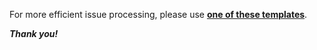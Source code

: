 For more efficient issue processing, please use [**one of these templates**](https://github.com/reactory/class-name/issues/new/choose).

***Thank you!***
